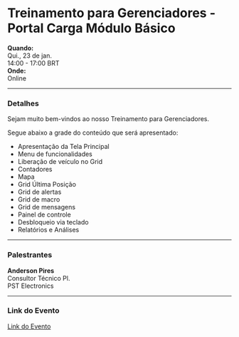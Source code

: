 # Treinamento para Gerenciadores - Portal Carga Módulo Básico

**Quando:**  
Qui., 23 de jan.  
14:00 - 17:00 BRT  
**Onde:**  
Online  

---

### Detalhes

Sejam muito bem-vindos ao nosso Treinamento para Gerenciadores.  

Segue abaixo a grade do conteúdo que será apresentado:  

- Apresentação da Tela Principal  
- Menu de funcionalidades  
- Liberação de veículo no Grid  
- Contadores  
- Mapa  
- Grid Última Posição  
- Grid de alertas  
- Grid de macro  
- Grid de mensagens  
- Painel de controle  
- Desbloqueio via teclado  
- Relatórios e Análises  

---

### Palestrantes
**Anderson Pires**  
Consultor Técnico Pl.  
PST Electronics  

---

### Link do Evento
[Link do Evento](https://events.teams.microsoft.com/event/cf272cea-fd1d-4a41-be58-42d9ba576352@d8df8539-b1d2-488b-9c8c-4fc82c1ea99f)
